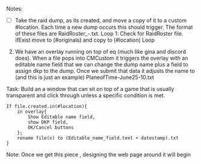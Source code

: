 Notes:
- [ ] Take the raid dump, as its created, and move a copy of it to a custom #location. 
Each time a new dump occurs this should trigger. 
The format of these files are RaidRoster_<server name>-<date-time>.txt.
    Loop 1:
        Check for RaidRoster file.
        ifExist move to (#originals) and copy to (#location)
        Loop

    
2) We have an overlay running on top of eq (much like gina and discord does). When a file pops into CMCustom it triggers the overlay with an editable name field that we can change the dump name plus a field to assign dkp to the dump. Once we submit that data it adjusts the name to (and this is just an example) PlaneofTime-June25-10.txt

Task: Build an a window that can sit on top of a game that is usually transparent and click through unless a specific condition is met.

    If file.created.in(#location){
        in overlay{
            Show Editable name field,
            show DKP field,
            OK/Cancel buttons
        };
        rename file(x) to (Editable_name_field.text + datestamp).txt
    }

Note:  Once we get this piece , designing the web page around it will begin
